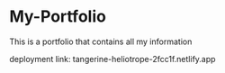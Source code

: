 # My-Portfolio
This is a portfolio that contains all my information

deployment link: tangerine-heliotrope-2fcc1f.netlify.app
